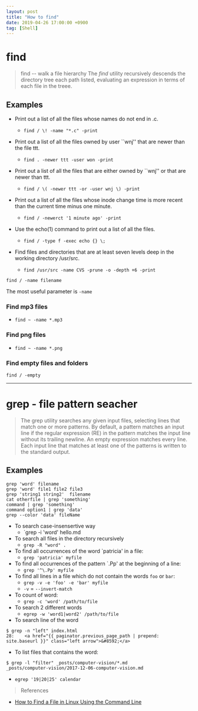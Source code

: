 ```yaml
---
layout: post
title: "How to find"
date: 2019-04-26 17:00:00 +0900
tag: [Shell]
---
```


# find

> find -- walk a file hierarchy
> The *find* utility recursively descends the directory tree each path listed, evaluating an expression in terms of each file in the treee.


## Examples

- Print out a list of all the files whose names do not end in .c.
    - `find / \! -name "*.c" -print`

- Print out a list of all the files owned by user ``wnj'' that are newer than the file ttt.
    - `find . -newer ttt -user won -print`

- Print out a list of all the files that are either owned by ``wnj'' or that are newer than ttt. 
    - `find / \( -newer ttt -or -user wnj \) -print`

- Print out a list of all the files whose inode change time is more recent than the current time minus one minute.
    - `find / -newerct '1 minute ago' -print`

- Use the echo(1) command to print out a list of all the files.
    - `find / -type f -exec echo {} \;`

- Find files and directories that are at least seven levels deep in the working directory /usr/src.
    - `find /usr/src -name CVS -prune -o -depth +6 -print`

```
find / -name filename
```

The most useful parameter is `-name`

### Find mp3 files

- `find ~ -name *.mp3`

### Find png files

- `find ~ -name *.png`

### Find empty files and folders

`find / -empty`


---

# grep - file pattern seacher

> The grep utility searches any given input files, selecting lines that match one or more patterns.  By default, a pattern matches an input line if the regular expression (RE) in the pattern matches the input line without its trailing newline. An empty expression matches every line. Each input line that matches at least one of the patterns is written to the standard output.

## Examples

```shell
grep 'word' filename
grep 'word' file1 file2 file3
grep 'string1 string2'  filename
cat otherfile | grep 'something'
command | grep 'something'
command option1 | grep 'data'
grep --color 'data' fileName
```

- To search case-insensertive way
    - `grep -i 'word' hello.md
- To search all files in the directory recursively
    - `grep -R "word" .`
- To find all occurrences of the word `patricia' in a file:
    - `grep 'patricia' myfile`
- To find all occurrences of the pattern `.Pp' at the beginning of a line:
    - `grep '^\.Pp' myfile`
- To find all lines in a file which do not contain the words `foo` or `bar`:
    - `grep -v -e 'foo' -e 'bar' myfile`
    - `-v` = `--invert-match`
- To count of word:
    - `grep -c 'word' /path/to/file`
- To search 2 different words
    - `egrep -w 'word1|word2' /path/to/file`
- To search line of the word

```shell
$ grep -n "left" index.html 
28:    <a href="{{ paginator.previous_page_path | prepend: site.baseurl }}" class="left arrow">&#8592;</a>
```
- To list files that contains the word:

```shell
$ grep -l "filter" _posts/computer-vision/*.md
_posts/computer-vision/2017-12-06-computer-vision.md
```

- `egrep '19|20|25' calendar`



> References

- [How to Find a File in Linux Using the Command Line](https://www.lifewire.com/uses-of-linux-command-find-2201100)